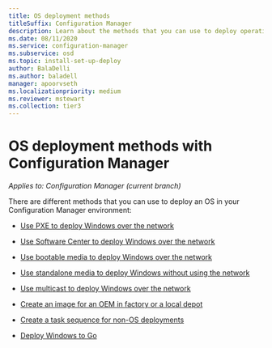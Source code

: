 ```yaml
---
title: OS deployment methods
titleSuffix: Configuration Manager
description: Learn about the methods that you can use to deploy operating systems in your Configuration Manager environment.
ms.date: 08/11/2020
ms.service: configuration-manager
ms.subservice: osd
ms.topic: install-set-up-deploy
author: BalaDelli
ms.author: baladell
manager: apoorvseth
ms.localizationpriority: medium
ms.reviewer: mstewart
ms.collection: tier3
---
```


# OS deployment methods with Configuration Manager

*Applies to: Configuration Manager (current branch)*

There are different methods that you can use to deploy an OS in your Configuration Manager environment:

- [Use PXE to deploy Windows over the network](use-pxe-to-deploy-windows-over-the-network.md)

- [Use Software Center to deploy Windows over the network](use-software-center-to-deploy-windows-over-the-network.md)

- [Use bootable media to deploy Windows over the network](use-bootable-media-to-deploy-windows-over-the-network.md)

- [Use standalone media to deploy Windows without using the network](use-stand-alone-media-to-deploy-windows-without-using-the-network.md)

- [Use multicast to deploy Windows over the network](use-multicast-to-deploy-windows-over-the-network.md)

- [Create an image for an OEM in factory or a local depot](create-an-image-for-an-oem-in-factory-or-a-local-depot.md)

- [Create a task sequence for non-OS deployments](create-a-task-sequence-for-non-operating-system-deployments.md)

- [Deploy Windows to Go](deploy-windows-to-go.md)
